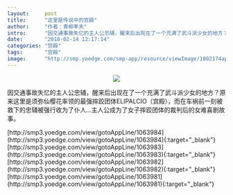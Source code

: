 ```yaml
---
layout:     post
title:      "这里是传说中的宫殿"
author:     "作者：青柳孝夫"
intro:      "因交通事故失忆的主人公忠辅，醒来后出现在了一个充满了武斗派少女的地方？原来这里是须弥仙樱花率领的最强摔跤团体ELIPALCIO（宫殿），而在车祸前一刻被救下的忠辅被强行收为了仆人…主人公成为了女子摔跤团体的裁判后的女难喜剧故事。"
date:       "2018-02-14 12:17:14"
categories: "宫殿"
tags:       "宫殿"
image:      "http://smp.yoedge.com/smp-app/resource/viewImage/1002174appline.png"
---
```

<div style="text-align: center">
<p><img src="http://smp.yoedge.com/smp-app/resource/viewImage/1002174appline.png"/></p>
</div>
<p class="post-meta">
<span>因交通事故失忆的主人公忠辅，醒来后出现在了一个充满了武斗派少女的地方？原来这里是须弥仙樱花率领的最强摔跤团体ELIPALCIO（宫殿），而在车祸前一刻被救下的忠辅被强行收为了仆人…主人公成为了女子摔跤团体的裁判后的女难喜剧故事。</span>
</p>
[http://smp3.yoedge.com/view/gotoAppLine/1063984](http://smp3.yoedge.com/view/gotoAppLine/1063984){:target="_blank"}
[http://smp3.yoedge.com/view/gotoAppLine/1063983](http://smp3.yoedge.com/view/gotoAppLine/1063983){:target="_blank"}
[http://smp3.yoedge.com/view/gotoAppLine/1063982](http://smp3.yoedge.com/view/gotoAppLine/1063982){:target="_blank"}
[http://smp3.yoedge.com/view/gotoAppLine/1063981](http://smp3.yoedge.com/view/gotoAppLine/1063981){:target="_blank"}


